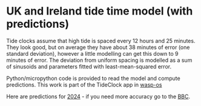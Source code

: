 # UK and Ireland tide time model (with predictions)

Tide clocks assume that high tide is spaced every 12 hours and 25 minutes.  They look good, but on average they have about 38 minutes of error (one standard deviation), however a little modelling can get this down to 9 minutes of error.  The deviation from uniform spacing is modelled as a sum of sinusoids and parameters fitted with least-mean-squared error.

Python/micropython code is provided to read the model and compute predictions.   This work is part of the TideClock app in [wasp-os](https://github.com/wasp-os/wasp-os)

Here are predictions for [2024](2024) - if you need more accuracy go to the [BBC](https://www.bbc.co.uk/weather/coast-and-sea/tide-tables).
